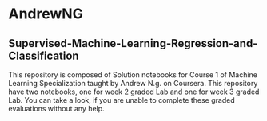 # AndrewNG

## Supervised-Machine-Learning-Regression-and-Classification
This repository is composed of Solution notebooks for Course 1 of Machine Learning Specialization taught by Andrew N.g. on Coursera.
This repository have two notebooks, one for week 2 graded Lab and one for week 3 graded Lab. You can take a look, if you are unable to complete these graded evaluations without any help.
